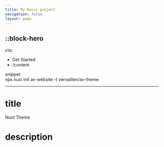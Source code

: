```yaml
---
title: My Docus project
navigation: false
layout: page
---
```


::block-hero
---

cta:

- Get Started
- /content

snippet:  
  npx nuxi init av-website -t vernaillen/av-theme

---

# title

Nuxt Theme

# description
